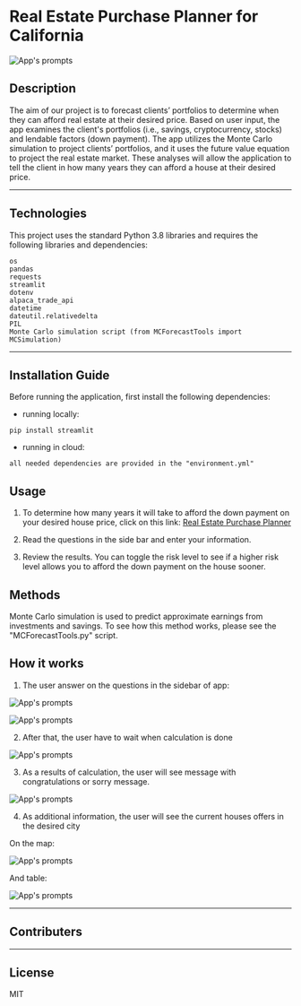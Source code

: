 # Real Estate Purchase Planner for California

![App's prompts](pics/picture.jpg)

## Description

The aim of our project is to forecast clients’ portfolios to determine when they can afford real estate at their desired price. Based on user input, the app examines the client's portfolios (i.e., savings, cryptocurrency, stocks) and lendable factors (down payment).
The app utilizes the Monte Carlo simulation to project clients’ portfolios, and it uses the future value equation to project the real estate market. These analyses will allow the application to tell the client in how many years they can afford a house at their desired price.

---

## Technologies

This project uses the standard Python 3.8 libraries and requires the following libraries and dependencies:

```
os
pandas
requests
streamlit
dotenv
alpaca_trade_api
datetime
dateutil.relativedelta
PIL
Monte Carlo simulation script (from MCForecastTools import MCSimulation)
```

---

## Installation Guide

Before running the application, first install the following dependencies:

- running locally:

```
pip install streamlit
```

- running in cloud:

```
all needed dependencies are provided in the "environment.yml"
```

## Usage

1. To determine how many years it will take to afford the down payment on your desired house price, click on this link:
   [Real Estate Purchase Planner](https://share.streamlit.io/vladislavglupak/real-estate-purchase-planner/main/app.py)

2. Read the questions in the side bar and enter your information.

3. Review the results. You can toggle the risk level to see if a higher risk level allows you to afford the down payment on the house sooner.

## Methods

Monte Carlo simulation is used to predict approximate earnings from investments and savings. To see how this method works, please see the "MCForecastTools.py" script.

## How it works

1. The user answer on the questions in the sidebar of app:

![App's prompts](pics/sidebar_1.JPG)

![App's prompts](pics/sidebar_2.JPG)

2. After that, the user have to wait when calculation is done

![App's prompts](pics/spinner.JPG)

3. As a results of calculation, the user will see message with congratulations or sorry message.

![App's prompts](pics/result_1.JPG)

4. As additional information, the user will see the current houses offers in the desired city

On the map:

![App's prompts](pics/map.JPG)

And table:

![App's prompts](pics/table.JPG)

---

## Contributers

---

## License

MIT
